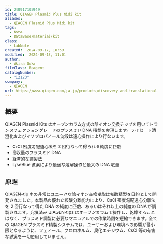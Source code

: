 ```yaml
---
id: 240917105949
title: QIAGEN Plasmid Plus Midi kit
aliases:
  - QIAGEN Plasmid Plus Midi kit
tags:
  - Note
  - DataBase/material/kit
class:
  - LabNote
created:  2024-09-17, 10:59
modified:  2024-09-17, 11:01
author:
  - Akira Ooka
fileClass: Reagent
catalogNumber:
  - "12123"
company:
  - QIAGEN
url: https://www.qiagen.com/ja-jp/products/discovery-and-translational-research/dna-rna-purification/dna-purification/plasmid-dna/qiagen-plasmid-kits?catno=12145
---
```

## 概要
QIAGEN Plasmid Kits はオープンカラム方式の陰イオン交換チップを用いてトランスフェクショングレードのプラスミド DNA 精製を実現します。ライセート清澄化およびイソプロパノール沈殿は遠心操作により行ないます。

- CsCl 密度勾配遠心法を 2 回行なって得られる純度に匹敵
- 高収量のプラスミド DNA
- 経済的な調製法
- LyseBlue 試薬により最適な溶解操作と最大の DNA 収量

## 原理
QIAGEN-tip 中の非常にユニークな陰イオン交換樹脂は核酸精製を目的として開発されました。本製品の優れた核酸分離能力により、CsCl 密度勾配遠心分離法を 2 回行なって得た DNA の純度に匹敵、あるいはそれ以上の純度の DNA が調製されます。充填済み QIAGEN-tips はオープンカラムで操作し、乾燥することはなく、プラスミド調製に必要なマニュアルでの作業時間を短縮できます。全ての QIAGEN プラスミド精製システムでは、ユーザーおよび環境への影響が最小限となるように、フェノール、クロロホルム、臭化エチジウム、CsCl 等の有害な試薬を一切使用していません。
